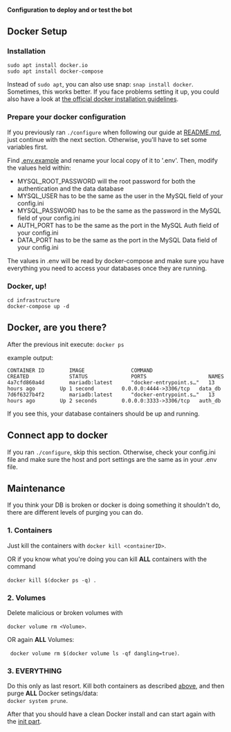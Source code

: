 #### Configuration to deploy and or test the bot

## Docker Setup

### Installation
```
sudo apt install docker.io
sudo apt install docker-compose
```

Instead of ``sudo apt``, you can also use snap: 
``snap install docker``. Sometimes, this works better. If you face problems setting it up, you could also have a look at [the official docker installation guidelines](https://docs.docker.com/install/).

### Prepare your docker configuration
If you previously ran ``./configure`` when following our guide at [README.md](../README.md), just continue with the next section.
Otherwise, you'll have to set some variables first. 

Find [.env.example](.env.example) and rename your local copy of it to '.env'. Then, modify the values held within:

- MYSQL_ROOT_PASSWORD will the root password for both the authentication and the data database
- MYSQL_USER has to be the same as the user in the MySQL field of your config.ini
- MYSQL_PASSWORD has to be the same as the password in the MySQL field of your config.ini
- AUTH_PORT has to be the same as the port in the MySQL Auth field of your config.ini
- DATA_PORT has to be the same as the port in the MySQL Data field of your config.ini

The values in .env will be read by docker-compose and make sure you have everything you need to access your databases once they are running.

### Docker, up!

```
cd infrastructure
docker-compose up -d
```

## Docker, are you there?
After the previous init execute: ``docker ps``

example output:
```
CONTAINER ID        IMAGE               COMMAND                  CREATED             STATUS              PORTS                    NAMES
4a7cfd860a4d        mariadb:latest      "docker-entrypoint.s…"   13 hours ago        Up 1 second         0.0.0.0:4444->3306/tcp   data_db
7d6f6327b4f2        mariadb:latest      "docker-entrypoint.s…"   13 hours ago        Up 2 seconds        0.0.0.0:3333->3306/tcp   auth_db
```

If you see this, your database containers should be up and running.

## Connect app to docker 
If you ran ``./configure``, skip this section.
Otherwise, check your config.ini file and make sure the host and port settings are the same as in your .env file. 

## Maintenance
 If you think your DB is broken or docker is doing something it shouldn't do,
 there are different levels of purging you can do.
 
 ### 1. Containers
 Just kill the containers with ``docker kill <containerID>``.
 
 OR if you know what you're doing you can kill **ALL** containers with the command 
 
 ``docker kill $(docker ps -q) ``.
 
 ### 2. Volumes
 Delete malicious or broken volumes with

 ``docker volume rm <Volume>``.
 
 OR again **ALL** Volumes:
 
 `` docker volume rm $(docker volume ls -qf dangling=true)``.
 
### 3. EVERYTHING
 Do this only as last resort. Kill both containers as described [above](#1-containers), and then purge **ALL** Docker setings/data:  
 ``docker system prune``.

 After that you should have a clean Docker install and can start again with the [init part](#Docker-up).